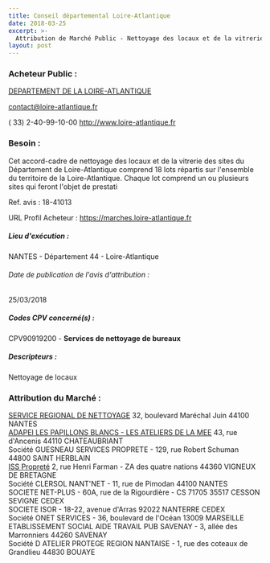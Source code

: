 ```yaml
---
title: Conseil départemental Loire-Atlantique
date: 2018-03-25
excerpt: >-
  Attribution de Marché Public - Nettoyage des locaux et de la vitrerie des sites du Département de Loire-Atlantique
layout: post
---
```


### Acheteur Public : 
<a href="/acheteur-33/siren-224400028"> DEPARTEMENT DE LA LOIRE-ATLANTIQUE</a><br/>



contact@loire-atlantique.fr

( 33) 2-40-99-10-00
http://www.loire-atlantique.fr
### Besoin :

Cet accord-cadre de nettoyage des locaux et de la vitrerie des sites du Département de Loire-Atlantique comprend 18 lots répartis sur l'ensemble du territoire de la Loire-Atlantique. Chaque lot comprend un ou plusieurs sites qui feront l'objet de prestati

Ref. avis : 18-41013

URL Profil Acheteur : https://marches.loire-atlantique.fr

##### Lieu d'exécution :

NANTES - Département 44 - Loire-Atlantique

###### Date de publication de l'avis d'attribution : 
25/03/2018

##### Codes CPV concerné(s) :
CPV90919200 - **Services de nettoyage de bureaux** <br/>

##### Descripteurs :
Nettoyage de locaux <br/>

### Attribution du Marché :
<a href="/entreprise-255/siren-328104997"> SERVICE REGIONAL DE NETTOYAGE</a>    32, boulevard Maréchal Juin 44100 NANTES <br/>
<a href="/entreprise-268/siren-775605405"> ADAPEI LES PAPILLONS BLANCS - LES ATELIERS DE LA MEE</a>    43, rue d'Ancenis 44110 CHATEAUBRIANT <br/>
Société GUESNEAU SERVICES PROPRETE - 129, rue Robert Schuman 44800 SAINT HERBLAIN <br/>
<a href="/entreprise-267/siren-542016951"> ISS Propreté</a>    2, rue Henri Farman - ZA des quatre nations 44360 VIGNEUX DE BRETAGNE <br/>
Société CLERSOL NANT'NET - 11, rue de Pimodan 44100 NANTES <br/>
SOCIETE NET-PLUS - 60A, rue de la Rigourdière - CS 71705 35517 CESSON SEVIGNE CEDEX <br/>
SOCIETE ISOR - 18-22, avenue d'Arras 92022 NANTERRE CEDEX <br/>
Société ONET SERVICES - 36, boulevard de l'Océan 13009 MARSEILLE <br/>
ETABLISSEMENT SOCIAL AIDE TRAVAIL PUB SAVENAY - 3, allée des Marronniers 44260 SAVENAY <br/>
Société D ATELIER PROTEGE REGION NANTAISE - 1, rue des coteaux de Grandlieu 44830 BOUAYE <br/>
